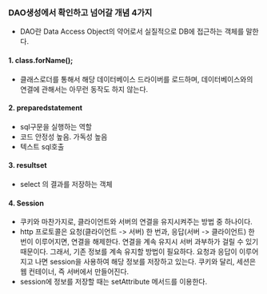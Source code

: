 ### DAO생성에서 확인하고 넘어갈 개념 4가지 
- DAO란 Data Access Object의 약어로서 실질적으로 DB에 접근하는 객체를 말한다.

#### 1. class.forName();
- 클래스로더를 통해서 해당 데이터베이스 드라이버를 로드하며, 데이터베이스와의 연결에 관해서는 아무런 동작도 하지 않는다.

#### 2. preparedstatement 
- sql구문을 실행하는 역할
- 코드 안정성 높음. 가독성 높음
- 텍스트 sql호출

#### 3. resultset 
- select 의 결과를 저장하는 객체 

#### 4. Session 
- 쿠키와 마찬가지로, 클라이언트와 서버의 연결을 유지시켜주는 방법 중 하나이다.
- http 프로토콜은 요청(클라이언트 -> 서버) 한 번과, 응답(서버 -> 클라이언트) 한 번이 이루어지면, 연결을 해제한다. 
연결을 계속 유지시 서버 과부하가 걸릴 수 있기 때문이다.
그래서, 기존 정보를 계속 유지할 방법이 필요하다. 요청과 응답이 이루어지고 나면 session을 사용하여 해당 정보를 저장하고 있는다.
쿠키와 달리, 세션은 웹 컨테이너, 즉 서버에서 만들어진다.
- session에 정보를 저장할 때는 setAttribute 메서드를 이용한다.
